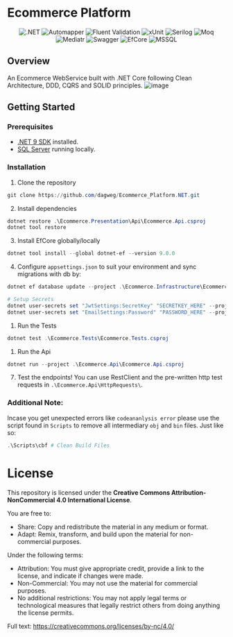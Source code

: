 # Ecommerce Platform

<div align="center">
<img src="https://img.shields.io/badge/ASP.NET-blue?style=for-the-badge&logo=dotnet&logoColor=white" alt=".NET">
<img src="https://img.shields.io/badge/Automapper-orange?style=for-the-badge&logo=automapper&logoColor=white" alt="Automapper">
<img src="https://img.shields.io/badge/Fluent%20Validation-purple?style=for-the-badge&logo=fluent&logoColor=white" alt="Fluent Validation">
<img src="https://img.shields.io/badge/xUnit-lightblue?style=for-the-badge&logo=xunit&logoColor=white" alt="xUnit">
<img src="https://img.shields.io/badge/Serilog-pink?style=for-the-badge&logo=serilog&logoColor=white" alt="Serilog">
<img src="https://img.shields.io/badge/Moq-green?style=for-the-badge&logo=moq&logoColor=white" alt="Moq">
<img src="https://img.shields.io/badge/MediatR-red?style=for-the-badge&logo=Mediatr&logoColor=white" alt="Mediatr">
<img src="https://img.shields.io/badge/OpenAPI%20Swagger-green?style=for-the-badge&logo=swagger&logoColor=white" alt="Swagger">
<img src="https://img.shields.io/badge/Entity%20Framework%20Core-darkblue?style=for-the-badge&logo=entity-framework-core&logoColor=white" alt="EfCore">
<img src="https://img.shields.io/badge/Microsoft%20SQL%20Server-brown?style=for-the-badge&logo=microsoft-sql-server&logoColor=white" alt="MSSQL">
</div>

## Overview

An Ecommerce WebService built with .NET Core following Clean Architecture, DDD, CQRS and SOLID principles.
![image](https://github.com/user-attachments/assets/4df82ff1-acc2-4c54-9da4-eef30079d942)

## Getting Started

### Prerequisites

- [.NET 9 SDK](https://dotnet.microsoft.com/en-us/download/dotnet/9.0) installed.
- [SQL Server](https://www.microsoft.com/en-us/sql-server/sql-server-downloads) running locally.

### Installation

1. Clone the repository

```ps1
git clone https://github.com/dagweg/Ecommerce_Platform.NET.git
```

2. Install dependencies

```ps1
dotnet restore .\Ecommerce.Presentation\Api\Ecommerce.Api.csproj
dotnet tool restore
```

3. Install EfCore globally/locally

```ps1
dotnet tool install --global dotnet-ef --version 9.0.0
```

4. Configure `appsettings.json` to suit your environment and sync migrations with db by:

```ps1
dotnet ef database update --project .\Ecommerce.Infrastructure\Ecommerce.Infrastructure.csproj

# Setup Secrets
dotnet user-secrets set "JwtSettings:SecretKey" "SECRETKEY_HERE" --project .\Ecommerce.Api
dotnet user-secrets set "EmailSettings:Password" "PASSWORD_HERE" --project .\Ecommerce.Api
```

1. Run the Tests

```ps1
dotnet test .\Ecommerce.Tests\Ecommerce.Tests.csproj
```

1. Run the Api

```ps1
dotnet run --project .\Ecommerce.Api\Ecommerce.Api.csproj
```

7. Test the endpoints! You can use RestClient and the pre-written http test requests in `.\Ecommerce.Api\HttpRequests\`.

### Additional Note:

Incase you get unexpected errors like `codeananlysis error` please use the script found in `Scripts` to remove all intermediary `obj` and `bin` files. Just like so:

```ps1
.\Scripts\cbf # Clean Build Files
```


# License

This repository is licensed under the **Creative Commons Attribution-NonCommercial 4.0 International License**.

You are free to:
- Share: Copy and redistribute the material in any medium or format.
- Adapt: Remix, transform, and build upon the material for non-commercial purposes.

Under the following terms:
- Attribution: You must give appropriate credit, provide a link to the license, and indicate if changes were made.
- Non-Commercial: You may not use the material for commercial purposes.
- No additional restrictions: You may not apply legal terms or technological measures that legally restrict others from doing anything the license permits.

Full text: https://creativecommons.org/licenses/by-nc/4.0/

